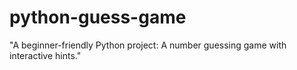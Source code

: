 # python-guess-game
"A beginner-friendly Python project: A number guessing game with interactive hints."
